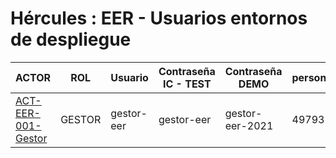 # Hércules : EER \- Usuarios entornos de despliegue





| ACTOR | ROL | Usuario | Contraseña IC \- TEST | Contraseña DEMO | personaRef | Datos personaRef |
| --- | --- | --- | --- | --- | --- | --- |
| [ACT\-EER\-001\-Gestor](https://confluence.um.es/confluence/display/HERCULES/ACT-EER-001-Gestor "https://confluence.um.es/confluence/display/HERCULES/ACT-EER-001-Gestor") | GESTOR | gestor\-eer | gestor\-eer | gestor\-eer\-2021 | 49793247 | NEKANE ALBALADEJO NAVARRO (nekane.a.n@um.es) |





